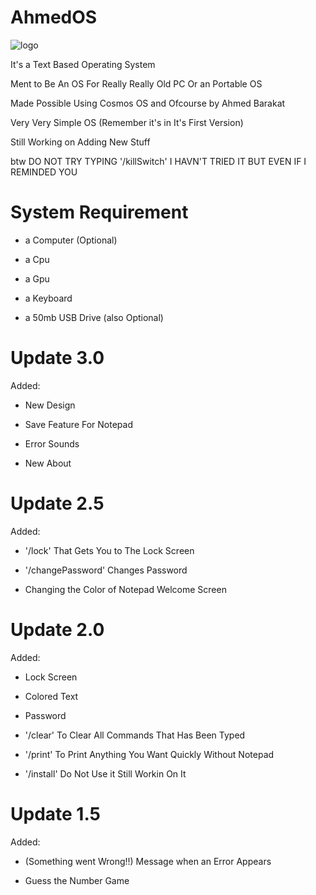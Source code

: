 # AhmedOS

![logo](https://github.com/ahmedbarakat2007/AhmedOS/assets/118398763/9d15fb9d-f8aa-4e40-9dfb-dc75c53daa27)

It's a Text Based Operating System

Ment to Be An OS For Really Really Old PC Or an Portable OS

Made Possible Using Cosmos OS and Ofcourse by Ahmed Barakat

Very Very Simple OS (Remember it's in It's First Version)

Still Working on Adding New Stuff

btw DO NOT TRY TYPING '/killSwitch' I HAVN'T TRIED IT BUT EVEN IF I REMINDED YOU

# System Requirement

* a Computer (Optional)
  
* a Cpu
  
* a Gpu
  
* a Keyboard

* a 50mb USB Drive (also Optional)

# Update 3.0

Added:

* New Design

* Save Feature For Notepad

* Error Sounds

* New About

# Update 2.5

Added:

* '/lock' That Gets You to The Lock Screen

* '/changePassword' Changes Password

* Changing the Color of Notepad Welcome Screen

# Update 2.0

Added:

* Lock Screen

* Colored Text

* Password

* '/clear' To Clear All Commands That Has Been Typed

* '/print' To Print Anything You Want Quickly Without Notepad

* '/install' Do Not Use it Still Workin On It

# Update 1.5

Added:

* (Something went Wrong!!) Message when an Error Appears

* Guess the Number Game

